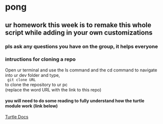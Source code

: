 # pong

## ur homework this week is to remake this whole script while adding in your own customizations  
### pls ask any questions you have on the group, it helps everyone


### intructions for cloning a repo
Open ur terminal and use the ls command and the cd command to navigate into ur dev folder and type,  
``` git clone URL```  
to clone the repository to ur pc  
(replace the word URL with the link to this repo)  


#### you will need to do some reading to fully understand how the turtle module work (link below)
[Turtle Docs](https://www.geeksforgeeks.org/turtle-programming-python/)

